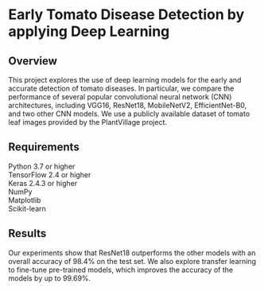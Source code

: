 # Early Tomato Disease Detection by applying Deep Learning

## Overview
This project explores the use of deep learning models for the early and accurate detection of tomato diseases. In particular, we compare the performance of several popular convolutional neural network (CNN) architectures, including VGG16, ResNet18, MobileNetV2, EfficientNet-B0, and two other CNN models. We use a publicly available dataset of tomato leaf images provided by the PlantVillage project.

## Requirements
Python 3.7 or higher <br>
TensorFlow 2.4 or higher <br> 
Keras 2.4.3 or higher  <br>
NumPy <br>
Matplotlib <br>
Scikit-learn <br>


## Results
Our experiments show that ResNet18 outperforms the other models with an overall accuracy of 98.4% on the test set. We also explore transfer learning to fine-tune pre-trained models, which improves the accuracy of the models by up to 99.69%.
